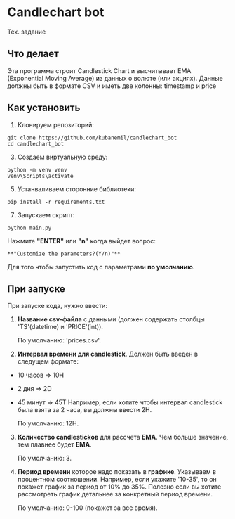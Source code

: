 # Candlechart bot
Тех. задание

## Что делает
Эта программа строит Candlestick Chart и высчитывает EMA (Exponential Moving Average) из данных о волюте (или акциях). Данные должны быть в формате CSV и иметь
две колонны: timestamp и price

## Как установить
1. Клонируем репозиторий:
```shell
git clone https://github.com/kubanemil/candlechart_bot
cd candlechart_bot
```

3. Создаем виртуальную среду:
```shell
python -m venv venv
venv\Scripts\activate
```

5. Устанваливаем сторонние библиотеки:
  ```shell
pip install -r requirements.txt
```

7. Запускаем скрипт:
```shell
python main.py
```

Нажмите **"ENTER"** или **"n"** когда выйдет вопрос: 

    **"Customize the parameters?(Y/n)"** 
  
Для того чтобы запустить код с параметрами **по умолчанию**.


## При запуске
При запуске кода, нужно ввести:
1. **Название csv-файла** с данными (должен содержать столбцы 'TS'(datetime) и 'PRICE'(int)).

   По умолчанию: 'prices.csv'.
   
3. **Интервал времени для candlestick**. Должен быть введен в следущем формате:
 - 10 часов => 10H
 - 2 дня => 2D
 - 45 минут => 45T
Например, если хотите чтобы интервал candlestick была взята за 2 часа, вы должны ввести 2H.

    По умолчанию: 12H.
  
3. **Количество candlestickов** для рассчета **EMA**. Чем больше значение, тем плавнее будет **EMA**.

    По умолчанию: 3.
   
5. **Период времени** которое надо показать в **графике**. Указываем в процентном соотношении. Например, если укажите '10-35',
   то он покажет график за период от 10% до 35%. Полезно если вы хотите рассмотреть график детальнее за конкретный период времени.
   
     По умолчанию: 0-100 (покажет за все время). 
